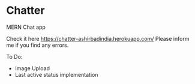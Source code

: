 # Chatter
MERN Chat app

Check it here
https://chatter-ashirbadindia.herokuapp.com/
Please inform me if you find any errors.

To Do: 
- Image Upload
- Last active status implementation
